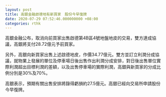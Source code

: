 ```yaml
---
layout: post
title: 高銀金融啟德地有新買家　股份今早復牌
date: 2020-07-29 07:52:46.000000000 +08:00
categories: rthk
---
```


高銀金融公布，取消向前買家出售啟德第4B區4號地盤地皮的交易，雙方達成協議，高銀將支付28.72億元予前買家。

另外，高銀向新買家出售上述啟德地皮，作價34.77億元。雙方並訂立利潤分成協議，就物業上發展的單位及停車場日後出售作出利潤分成安排，對日後出售單位實際利潤超出目標利潤的差額，以及出售停車場的實際利潤，高銀與新買家的分成比例分別是30%及70%。

高銀表示，預期有關出售安排將錄得虧損約27.5億元。高銀已經向交易所申請股份今早復牌。
